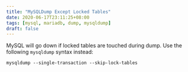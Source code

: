 ```yaml
---
title: "MySQLDump Except Locked Tables"
date: 2020-06-17T23:11:25+08:00
tags: [mysql, mariadb, dump, mysqldump]
draft: false
---
```


MySQL will go down if locked tables are touched during dump. Use the following `mysqldump` syntax instead:
```
mysqldump --single-transaction --skip-lock-tables
```
